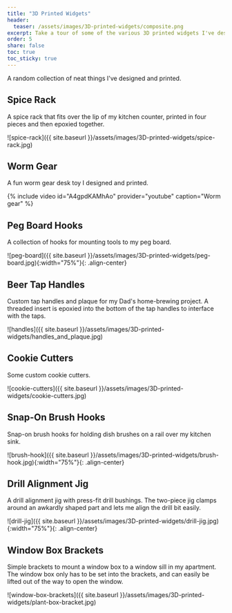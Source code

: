 ```yaml
---
title: "3D Printed Widgets"
header:
  teaser: /assets/images/3D-printed-widgets/composite.png
excerpt: Take a tour of some of the various 3D printed widgets I've designed and made on my printer.
order: 5
share: false
toc: true
toc_sticky: true
---
```

A random collection of neat things I've designed and printed.

## Spice Rack

A spice rack that fits over the lip of my kitchen counter, printed in four pieces and then epoxied together.

![spice-rack]({{ site.baseurl }}/assets/images/3D-printed-widgets/spice-rack.jpg)

## Worm Gear

A fun worm gear desk toy I designed and printed.

{% include video id="A4gpdKAMhAo" provider="youtube" caption="Worm gear" %}

## Peg Board Hooks

A collection of hooks for mounting tools to my peg board.

![peg-board]({{ site.baseurl }}/assets/images/3D-printed-widgets/peg-board.jpg){:width="75%"}{: .align-center}

## Beer Tap Handles

Custom tap handles and plaque for my Dad's home-brewing project. A threaded insert is epoxied into the bottom of the tap handles to interface with the taps.

![handles]({{ site.baseurl }}/assets/images/3D-printed-widgets/handles_and_plaque.jpg)

## Cookie Cutters

Some custom cookie cutters.

![cookie-cutters]({{ site.baseurl }}/assets/images/3D-printed-widgets/cookie-cutters.jpg)


## Snap-On Brush Hooks

Snap-on brush hooks for holding dish brushes on a rail over my kitchen sink.

![brush-hook]({{ site.baseurl }}/assets/images/3D-printed-widgets/brush-hook.jpg){:width="75%"}{: .align-center}

## Drill Alignment Jig

A drill alignment jig with press-fit drill bushings. The two-piece jig clamps around an awkardly shaped part and lets me align the drill bit easily.

![drill-jig]({{ site.baseurl }}/assets/images/3D-printed-widgets/drill-jig.jpg){:width="75%"}{: .align-center}

## Window Box Brackets

Simple brackets to mount a window box to a window sill in my apartment. The window box only has to be set into the brackets, and can easily be lifted out of the way to open the window. 

![window-box-brackets]({{ site.baseurl }}/assets/images/3D-printed-widgets/plant-box-bracket.jpg)

